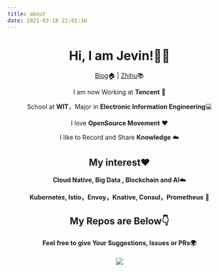 ```yaml
---
title: about
date: 2021-03-18 22:01:16
---
```

<div align="center">

# Hi, I am Jevin!👨‍🎓

[Blog](http://www.JevinZhao.com)🏠  | [Zhihu]()📚

I am now Working at **Tencent** 🐧

School at **WIT**，Major in **Electronic Information Engineering**💻

I love **OpenSource Movement** ❤️

I like to Record and Share **Knowledge** ☁️

## My interest❤️ 

**Cloud Native, Big Data , Blockchain and AI**☁️

**Kubernetes, Istio，Envoy，Knative, Consul，Prometheus** 🤖️

## My Repos are Below👇 

#### Feel free to give Your Suggestions, Issues or PRs🌍

<img  src="https://github-readme-stats.vercel.app/api?username=JevinZhao&show_icons=true&theme=tokyonight&icon_color=6392DF">

</div>

